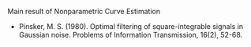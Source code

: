Main result of Nonparametric Curve Estimation

- Pinsker, M. S. (1980). Optimal filtering of square-integrable signals in Gaussian noise. Problems of Information Transmission, 16(2), 52-68.
